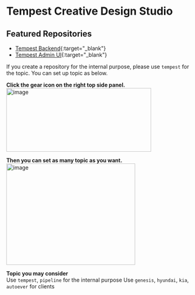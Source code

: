 Tempest Creative Design Studio
==============================

## Featured Repositories
- [Tempest Backend](https://github.com/TempestCreative/tempest_configurator_backend){:target="_blank"}
- [Tempest Admin UI](https://github.com/TempestCreative/tempest_configurator_admin_ui){:target="_blank"}



If you create a repository for the internal purpose, please use `tempest` for the topic.
You can set up topic as below.  

**Click the gear icon on the right top side panel.**  
<img width="381" height="167" alt="image" src="https://github.com/user-attachments/assets/e93dc9c7-c151-4cf3-8ad7-ff6ef8415ba1" />
  
  
  
**Then you can set as many topic as you want.**  
<img width="339" height="266" alt="image" src="https://github.com/user-attachments/assets/d9fb601e-b3ab-42c5-9ae9-5ed69a3307f1" />


**Topic you may consider**  
Use `tempest`, `pipeline` for the internal purpose
Use `genesis`, `hyundai`, `kia`, `autoever` for clients


